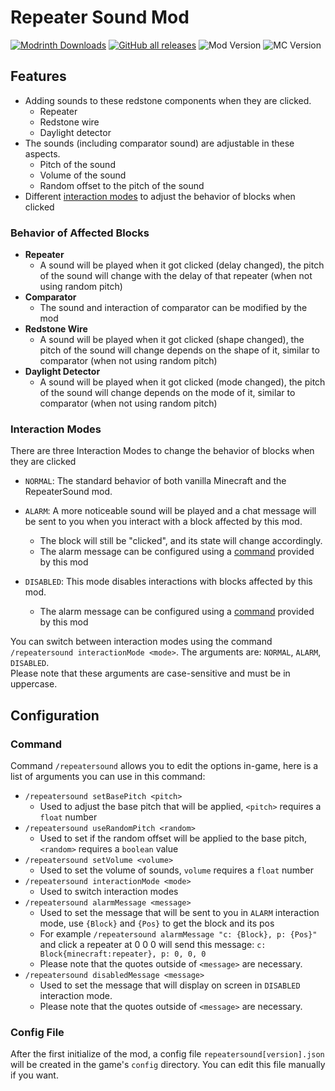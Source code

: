 # Repeater Sound Mod

[![Modrinth Downloads](https://img.shields.io/modrinth/dt/vt4lfXNC?color=%2300AF5C&logo=modrinth&style=flat-square)](https://modrinth.com/mod/repeater-sound)
[![GitHub all releases](https://img.shields.io/github/downloads/HeyBlack233/RepeaterSoundMod/total?color=191970&logo=github&logoColor=181717&style=flat-square)](https://github.com/HeyBlack233/RepeaterSoundMod/releases)
![Mod Version](https://img.shields.io/badge/Version-1.4.0-orange?style=flat-square)
![MC Version](https://img.shields.io/badge/Minecraft-1.16%20--%201.20-blue?style=flat-square)

## Features

- Adding sounds to these redstone components when they are clicked.
  - Repeater
  - Redstone wire
  - Daylight detector
- The sounds (including comparator sound) are adjustable in these aspects.
  - Pitch of the sound
  - Volume of the sound
  - Random offset to the pitch of the sound
- Different [interaction modes](#interaction-modes) to adjust the behavior of blocks when clicked

### Behavior of Affected Blocks

- **Repeater**
  - A sound will be played when it got clicked (delay changed), the pitch of the sound will change with the delay of that repeater (when not using random pitch)
- **Comparator**
  - The sound and interaction of comparator can be modified by the mod
- **Redstone Wire**
  - A sound will be played when it got clicked (shape changed), the pitch of the sound will change depends on the shape of it, similar to comparator (when not using random pitch)
- **Daylight Detector**
  - A sound will be played when it got clicked (mode changed), the pitch of the sound will change depends on the mode of it, similar to comparator (when not using random pitch)

### Interaction Modes

There are three Interaction Modes to change the behavior of blocks when they are clicked

- `NORMAL`: The standard behavior of both vanilla Minecraft and the RepeaterSound mod.

- `ALARM`: A more noticeable sound will be played and a chat message will be sent to you when you interact with a block affected by this mod. 
  - The block will still be "clicked", and its state will change accordingly.
  - The alarm message can be configured using a [command](#command) provided by this mod

- `DISABLED`: This mode disables interactions with blocks affected by this mod.
  - The alarm message can be configured using a [command](#command) provided by this mod

You can switch between interaction modes using the command `/repeatersound interactionMode <mode>`. The arguments are: `NORMAL`, `ALARM`, `DISABLED`. <br>Please note that these arguments are case-sensitive and must be in uppercase.

## Configuration

### Command

Command `/repeatersound` allows you to edit the options in-game, here is a list of arguments you can use in this command:

- `/repeatersound setBasePitch <pitch>`
  - Used to adjust the base pitch that will be applied, `<pitch>` requires a `float` number
- `/repeatersound useRandomPitch <random>`
  - Used to set if the random offset will be applied to the base pitch, `<random>` requires a `boolean` value
- `/repeatersound setVolume <volume>`
  - Used to set the volume of sounds, `volume` requires a `float` number
- `/repeatersound interactionMode <mode>`
  - Used to switch interaction modes
- `/repeatersound alarmMessage <message>`
  - Used to set the message that will be sent to you in `ALARM` interaction mode, use `{Block}` and `{Pos}` to get the block and its pos
  - For example `/repeatersound alarmMessage "c: {Block}, p: {Pos}"` and click a repeater at 0 0 0 will send this message: `c: Block{minecraft:repeater}, p: 0, 0, 0`
  - Please note that the quotes outside of `<message>` are necessary.
- `/repeatersound disabledMessage <message>`
  - Used to set the message that will display on screen in `DISABLED` interaction mode.
  - Please note that the quotes outside of `<message>` are necessary.

### Config File

After the first initialize of the mod, a config file `repeatersound[version].json` will be created in the game's `config` directory. You can edit this file manually if you want.
